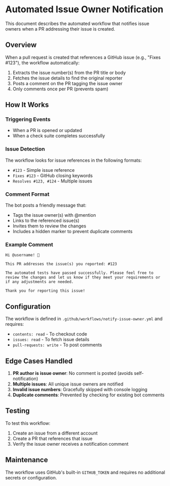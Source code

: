 # Automated Issue Owner Notification

This document describes the automated workflow that notifies issue owners when a PR addressing their issue is created.

## Overview

When a pull request is created that references a GitHub issue (e.g., "Fixes #123"), the workflow automatically:

1. Extracts the issue number(s) from the PR title or body
2. Fetches the issue details to find the original reporter
3. Posts a comment on the PR tagging the issue owner
4. Only comments once per PR (prevents spam)

## How It Works

### Triggering Events
- When a PR is opened or updated
- When a check suite completes successfully

### Issue Detection
The workflow looks for issue references in the following formats:
- `#123` - Simple issue reference
- `Fixes #123` - GitHub closing keywords
- `Resolves #123, #124` - Multiple issues

### Comment Format
The bot posts a friendly message that:
- Tags the issue owner(s) with @mention
- Links to the referenced issue(s)
- Invites them to review the changes
- Includes a hidden marker to prevent duplicate comments

### Example Comment
```
Hi @username! 👋

This PR addresses the issue(s) you reported: #123

The automated tests have passed successfully. Please feel free to review the changes and let us know if they meet your requirements or if any adjustments are needed.

Thank you for reporting this issue!
```

## Configuration

The workflow is defined in `.github/workflows/notify-issue-owner.yml` and requires:
- `contents: read` - To checkout code
- `issues: read` - To fetch issue details
- `pull-requests: write` - To post comments

## Edge Cases Handled

1. **PR author is issue owner**: No comment is posted (avoids self-notification)
2. **Multiple issues**: All unique issue owners are notified
3. **Invalid issue numbers**: Gracefully skipped with console logging
4. **Duplicate comments**: Prevented by checking for existing bot comments

## Testing

To test this workflow:
1. Create an issue from a different account
2. Create a PR that references that issue
3. Verify the issue owner receives a notification comment

## Maintenance

The workflow uses GitHub's built-in `GITHUB_TOKEN` and requires no additional secrets or configuration.
